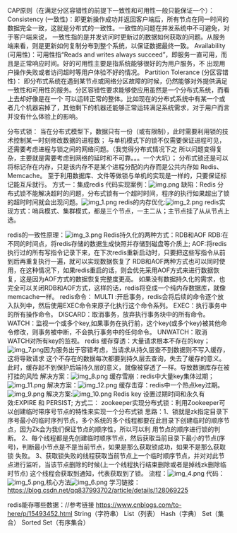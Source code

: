 CAP原则（在满足分区容错性的前提下一致性和可用性一般只能保证一个）：
    Consistency (一致性)：即更新操作成功并返回客户端后，所有节点在同一时间的数据完全一致，这就是分布式的一致性。一致性的问题在并发系统中不可避免，对于客户端来说，
        一致性指的是并发访问时更新过的数据如何获取的问题。从服务端来看，则是更新如何复制分布到整个系统，以保证数据最终一致。
    Availability (可用性)：可用性指“Reads and writes always succeed”，即服务一直可用，而且是正常响应时间。好的可用性主要是指系统能够很好的为用户服务，不
        出现用户操作失败或者访问超时等用户体验不好的情况。
    Partition Tolerance (分区容错性)：
        即分布式系统在遇到某节点或网络分区故障的时候，仍然能够对外提供满足一致性和可用性的服务。分区容错性要求能够使应用虽然是一个分布式系统，而看上去却好像是在一个
        可以运转正常的整体。比如现在的分布式系统中有某一个或者几个机器宕掉了，其他剩下的机器还能够正常运转满足系统需求，对于用户而言并没有什么体验上的影响。

分布式锁：
        当在分布式模型下，数据只有一份（或有限制），此时需要利用锁的技术控制某一时刻修改数据的进程数；
        与单机模式下的锁不仅需要保证进程可见，还需要考虑进程与锁之间的网络问题。（我觉得分布式情况下之
    所以问题变得复杂，主要就是需要考虑到网络的延时和不可靠。。。一个大坑）；
        分布式锁还是可以将标记存在内存，只是该内存不是某个进程分配的内存而是公共内存如 Redis、Memcache。
    至于利用数据库、文件等做锁与单机的实现是一样的，只要保证标记能互斥就行。
    方式一：集成redis
        代码实现案例：![img.png](img.png)
        缺陷：Redis 分布式锁不能解决超时的问题，分布式锁有一个超时时间，程序的执行如果超出了锁的超时时间就会出现问题。![img_1.png](img_1.png)
        redis的内存优化:![img_2.png](img_2.png)
        redis实现方式：哨兵模式、集群模式，都是三个节点，一主二从；主节点挂了从从节点上选。

redis的一致性原理：![img_3.png](img_3.png)
Redis持久化的两种方式：RDB和AOF
            RDB:在不同的时间点，将redis存储的数据生成快照并存储到磁盘等介质上;
            AOF:将redis执行过的所有写指令记录下来，在下次redis重新启动时，只要把这些写指令从前到后再重复执行一遍，就可以实现数据恢复了
    RDB和AOF两种方式也可以同时使用，在这种情况下，如果redis重启的话，则会优先采用AOF方式来进行数据恢复，这是因为AOF方式的数据恢复完整度更高。
    如果没有数据持久化的需求，也完全可以关闭RDB和AOF方式，这样的话，redis将变成一个纯内存数据库，就像memcache一样。
    redis命令：
        MULTI :开启事务，redis会将后续的命令逐个放入队列中，然后使用EXEC命令来原子化执行这个命令系列。
        EXEC：执行事务中的所有操作命令。
        DISCARD：取消事务，放弃执行事务块中的所有命令。
        WATCH：监视一个或多个key,如果事务在执行前，这个key(或多个key)被其他命令修改，则事务被中断，不会执行事务中的任何命令。
        UNWATCH：取消WATCH对所有key的监视。
    redis   缓存穿透：大量请求根本不存在的key；![img_7.png](img_7.png)因为服务出于容错考虑，当请求从持久层查不到数据则不写入缓存，这将导致请求
这个不存在的数据每次都要到持久层去查询，失去了缓存的意义。 此时，缓存起不到保护后端持久层的意义，就像被穿透了一样。导致数据库存在被打挂的风险
            解决方案：![img_8.png](img_8.png)
            缓存雪崩：redis中大量key集体过期；![img_11.png](img_11.png)
            解决方案：![img_12.png](img_12.png)
            缓存击穿：redis中一个热点key过期。![img_9.png](img_9.png)
            解决方案:![img_10.png](img_10.png)
    Redis key 设置过期时间和永久有效:EXPIRE 和 PERSIST;
    方式二：
        zookeeper实现分布式锁：利用Zookeeper可以创建临时带序号节点的特性来实现一个分布式锁
        思路：1、锁就是zk指定目录下序号最小的临时序列节点，多个系统的多个线程都要在此目录下创建临时的顺序节点，因为Zk会为我们保证节点的顺序性，所以可以利
        用节点的顺序进行锁的判断。
             2、每个线程都是先创建临时顺序节点，然后获取当前目录下最小的节点(序号)，判断最小节点是不是当前节点，如果是那么获取锁成功，如果不是那么获取锁
        失败。
             3、获取锁失败的线程获取当前节点上一个临时顺序节点，并对对此节点进行监听，当该节点删除的时候(上一个线程执行结束删除或者是掉线zk删除临时节点)
        这个线程会获取到通知，代表获取到了锁。
        流程：![img_4.png](img_4.png)
        代码：![img_5.png](img_5.png),核心方法![img_6.png](img_6.png)
学习链接：https://blog.csdn.net/qq837993702/article/details/128069225

redis能存哪些数据：//参考链接      https://www.cnblogs.com/to-here/p/15493452.html
    String（字符串）
    List（列表）
    Hash（字典）
    Set（集合）
    Sorted Set（有序集合）


        
    
